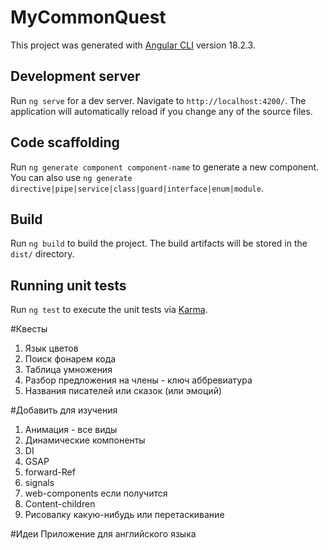 # MyCommonQuest

This project was generated with [Angular CLI](https://github.com/angular/angular-cli) version 18.2.3.

## Development server

Run `ng serve` for a dev server. Navigate to `http://localhost:4200/`. The application will automatically reload if you change any of the source files.

## Code scaffolding

Run `ng generate component component-name` to generate a new component. You can also use `ng generate directive|pipe|service|class|guard|interface|enum|module`.

## Build

Run `ng build` to build the project. The build artifacts will be stored in the `dist/` directory.

## Running unit tests

Run `ng test` to execute the unit tests via [Karma](https://karma-runner.github.io).



#Квесты
1. Язык цветов
2. Поиск фонарем кода
3. Таблица умножения
4. Разбор предложения на члены - ключ аббревиатура
5. Названия писателей или сказок (или эмоций)


#Добавить для изучения
1. Анимация - все виды
2. Динамические компоненты
3. DI
4. GSAP
5. forward-Ref
6. signals
7. web-components если получится
8. Content-children
9. Рисовалку какую-нибудь или перетаскивание

#Идеи
Приложение для английского языка

